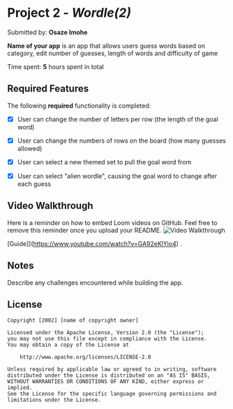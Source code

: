 # Project 2 - *Wordle(2)*

Submitted by: **Osaze Imohe**

**Name of your app** is an app that allows users guess words based on category, edit number of guesses, length of words and difficulty of game

Time spent: **5** hours spent in total

## Required Features

The following **required** functionality is completed:

- [x] User can change the number of letters per row (the length of the goal word)
- [x] User can change the numbers of rows on the board (how many guesses allowed)
- [x] User can select a new themed set to pull the goal word from
- [x] User can select "alien wordle", causing the goal word to change after each guess


## Video Walkthrough

Here is a reminder on how to embed Loom videos on GitHub. Feel free to remove this reminder once you upload your README. 
<img src='Wordle2_gif' title='Video Walkthrough' width='' alt='Video Walkthrough' />

[Guide]](https://www.youtube.com/watch?v=GA92eKlYio4) .

## Notes

Describe any challenges encountered while building the app.

## License

    Copyright [2002] [name of copyright owner]

    Licensed under the Apache License, Version 2.0 (the "License");
    you may not use this file except in compliance with the License.
    You may obtain a copy of the License at

        http://www.apache.org/licenses/LICENSE-2.0

    Unless required by applicable law or agreed to in writing, software
    distributed under the License is distributed on an "AS IS" BASIS,
    WITHOUT WARRANTIES OR CONDITIONS OF ANY KIND, either express or implied.
    See the License for the specific language governing permissions and
    limitations under the License.
